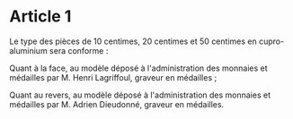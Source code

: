 # Article 1

Le type des pièces de 10 centimes, 20 centimes et 50 centimes en cupro-aluminium sera conforme :

Quant à la face, au modèle déposé à l'administration des monnaies et médailles par M. Henri Lagriffoul, graveur en médailles ;

Quant au revers, au modèle déposé à l'administration des monnaies et médailles par M. Adrien Dieudonné, graveur en médailles.
